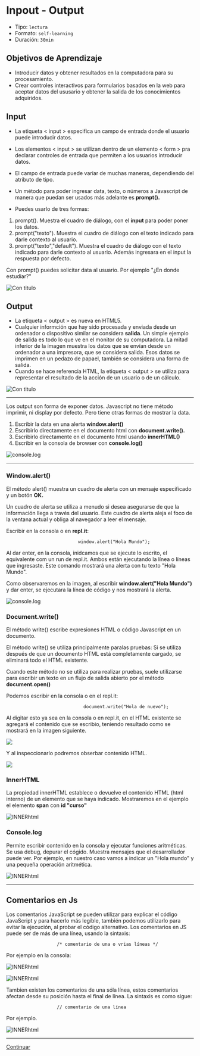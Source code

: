 # Inpout - Output
- Tipo: `lectura`
- Formato: `self-learning`
- Duración: `30min`

## Objetivos de Aprendizaje


* Introducir datos y obtener resultados en la computadora para su procesamiento.
* Crear controles interactivos para formularios basados en la web para aceptar datos del ususario y obtener la salida de los conocimientos adquiridos.



##  Input

* La etiqueta < input > especifica un campo de entrada donde el usuario puede introducir datos.

* Los elementos < input > se utilizan dentro de un elemento < form > pra declarar controles de entrada que permiten a los usuarios introducir datos.

* El campo de entrada puede variar de muchas maneras, dependiendo del atributo de tipo.

* Un método para poder ingresar data, texto, o números a Javascript de manera que puedan ser usados más adelante es **prompt().**

* Puedes usarlo de tres formas:

 1. prompt(). Muestra el cuadro de diálogo, con el **input** para poder poner los datos.
 2. prompt("texto"). Muestra el cuadro de diálogo con el texto indicado para darle contexto al usuario.
 3. prompt("texto","default"). Muestra el cuadro de diálogo con el texto indicado para darle contexto al usuario. Además ingresara en el input la respuesta por defecto.

 Con prompt() puedes solicitar data al usuario. Por ejemplo "¿En donde estudiar?"

 ![Con titulo](images/input.png "titulo")

 ## Output

* La etiqueta < output > es nueva en HTML5.
* Cualquier informción que hay sido procesada y enviada desde un ordenador o dispositivo similar se considera **salida**. Un simple ejemplo de salida es todo lo que ve en el monitor de su computadora. La mitad inferior de la imagen muestra los datos que se envían desde un ordenador a una impresora, que se considera salida. Esos datos se imprimen en un pedazo de papael, también se considera una forma de salida.
* Cuando se hace referencia HTML, la etiqueta < output > se utiliza para representar el resultado de la acción de un usuario o de un cálculo.

![Con titulo](images/inputoutput.png "titulo")

***
Los output son forma de exponer datos. Javascript no tiene método imprimir, ni display por defecto. Pero tiene otras formas de mostrar la data.

1. Escribir la data en una alerta **window.alert()**
2. Escribirlo directamente en el documento html con **document.write().**
3. Escribirlo directamente en el documento html usando **innerHTML()**
4. Escribir en la consola de browser con **console.log()**

![console.log](images/console.png "console.log")
***

### Window.alert()

El método alert() muestra un cuadro de alerta con un mensaje especificado y un botón **OK.**

Un cuadro de alerta se utiliza a menudo si desea asegurarse de que la información llega a través del usuario. Este cuadro de alerta aleja el foco de la ventana actual y obliga al navegador a leer el mensaje.

Escribir en la consola o en **repl.it**:

                               window.alert("Hola Mundo");

Al dar enter, en la consola, inidcamos que se ejecute lo escrito, el equivalente com un run de repl.it. Ambos están ejecutando la línea o líneas que ingresaste.
Este comando mostrará una alerta con tu texto "Hola Mundo".

Como observaremos en la imagen, al escribir **window.alert("Hola Mundo")** y dar enter, se ejecutara la línea de código y nos mostrará la alerta.

![console.log](images/window.png "console.log")


### Document.write()
El método write() escribe expresiones HTML o código Javascript en un documento.

El método write() se utiliza principalmente paralas pruebas: Si se utiliza después de que un documento HTML está completamente cargado, se eliminará todo el HTML existente.

Cuando este método no se utiliza para realizar pruebas, suele utilizarse para escribir un texto en un flujo de salida abierto por el método **document.open()**

Podemos escribir en la consola o en el repl.it:

                                 document.write("Hola de nuevo");

Al digitar esto ya sea en la consola o en repl.it, en el HTML existente se agregará el contenido que se escribio, teniendo resultado como se mostrará en la imagen siguiente.

![](images/documentwrite.png "")

Y al inspeccionarlo podremos obserbar contenido HTML.

![](images/documentw.png "")

### InnerHTML
La propiedad innerHTML establece o devuelve el contenido HTML (html interno) de un elemento que se haya indicado.
Mostraremos en el ejemplo el elemento **span** con **id "curso"**

![INNERhtml](images/documentw.png "innerHTML")

### Console.log
Permite escribir contenido en la consola y ejecutar funciones aritméticas. Se usa debug, depurar el cógido. Muestra mensajes que el desarrollador puede ver.
Por ejemplo, en nuestro caso vamos a indicar un "Hola mundo" y una pequeña operación aritmética.

![INNERhtml](images/consolelog.png "innerHTML")

***
## Comentarios en Js
Los comentarios JavaScript se pueden utilizar para explicar el código JavaScript y para hacerlo más legible, también podemos utilizarlo para evitar la ejecución, al probar el código alternativo.
Los comentarios en JS puede ser de más de una línea, usando la sintaxis:

                       /* comentario de una o vrias líneas */

Por ejemplo en la consola:

![INNERhtml](images/coment.png "innerHTML")

![INNERhtml](images/comentario.png "innerHTML")

Tambien existen los comentarios de una sóla línea, estos comentarios afectan desde su posición hasta el final de línea. La sintaxis es como sigue:

                       // comentario de una línea

Por ejemplo.

![INNERhtml](images/doblelinea.png "innerHTML")
***
 

[Continuar](03-conditionals-and-loops.md)
